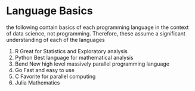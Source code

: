 # Language Basics
the following contain basics of each programming language in the context of data science, not programming. Therefore, these assume a significant understanding of each of the languages

1. R
    Great for Statistics and Exploratory analysis
2. Python
    Best language for mathematical analysis
3. Bend
    New high level massively parallel programming language
4. Go
    Fast and easy to use
5. C
    Favorite for parallel computing
6. Julia
	Mathematics
